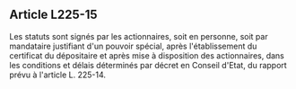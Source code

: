 Article L225-15
----
Les statuts sont signés par les actionnaires, soit en personne, soit par
mandataire justifiant d'un pouvoir spécial, après l'établissement du certificat
du dépositaire et après mise à disposition des actionnaires, dans les conditions
et délais déterminés par décret en Conseil d'Etat, du rapport prévu à l'article
L. 225-14.
